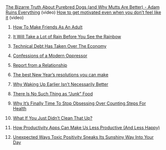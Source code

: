 
[The Bizarre Truth About Purebred Dogs (and Why Mutts Are Better) - Adam Ruins Everything](https://www.youtube.com/watch?v=aCv10_WvGxo) (video)
[How to get motivated even when you don’t feel like it](https://www.youtube.com/watch?v=II5h6uJPvvs) (video)

1. [How To Make Friends As An Adult](https://betterhumans.pub/how-to-make-friends-as-an-adult-77714f99fbbb)
2. [It Will Take a Lot of Rain Before You See the Rainbow](https://medium.com/the-narrative-arc/it-will-take-a-lot-of-rain-before-you-see-the-rainbow-2bdc6e828de2)
3. [Technical Debt Has Taken Over The Economy](https://medium.com/@jankammerath/technical-debt-has-taken-over-the-economy-1ffa55128d23)
4. [Confessions of a Modern Oppressor](https://medium.com/counterarts/confessions-of-a-modern-oppressor-81158f814de6)
5. [Report from a Relationship](https://juliovincent.medium.com/report-from-a-relationship-74650b0be3a8)
6. [The best New Year’s resolutions you can make](https://kozyrkov.medium.com/the-15-new-years-resolutions-you-need-to-make-right-now-c0ec111bd212)



1. [Why Waking Up Earlier Isn’t Necessarily Better]([https://time.com/6282822/better-to-be-morning-person/?utm_source=pocket_collection_story](https://time.com/6282822/better-to-be-morning-person/?utm_source=pocket_collection_story) )
2. [There Is No Such Thing as “Junk” Food]([https://www.bonappetit.com/story/stop-saying-junk?utm_source=pocket_collection_story](https://www.bonappetit.com/story/stop-saying-junk?utm_source=pocket_collection_story))
3. [Why It’s Finally Time To Stop Obsessing Over Counting Steps For Health](https://www.inverse.com/health/history-of-fitness-trackers?utm_source=pocket_collection_story) 
4. [What If You Just Didn’t Clean That Up?]([https://www.thecut.com/2023/02/embracing-mess-vs-cleanliness.html?utm_source=pocket_collection_story](https://www.thecut.com/2023/02/embracing-mess-vs-cleanliness.html?utm_source=pocket_collection_story))
5. [How Productivity Apps Can Make Us Less Productive (And Less Happy)]([https://www.wsj.com/articles/how-productivity-apps-can-make-us-less-productive-and-less-happy-01583524509?utm_source=pocket_collection_story](https://www.wsj.com/articles/how-productivity-apps-can-make-us-less-productive-and-less-happy-01583524509?utm_source=pocket_collection_story) )
6. [Unexpected Ways Toxic Positivity Sneaks Its Sunshiny Way Into Your Day]([https://www.romper.com/p/toxic-positivity-messages-are-everywhere-sneaky-according-to-expert-18170511?utm_source=pocket_collection_story](https://www.romper.com/p/toxic-positivity-messages-are-everywhere-sneaky-according-to-expert-18170511?utm_source=pocket_collection_story))